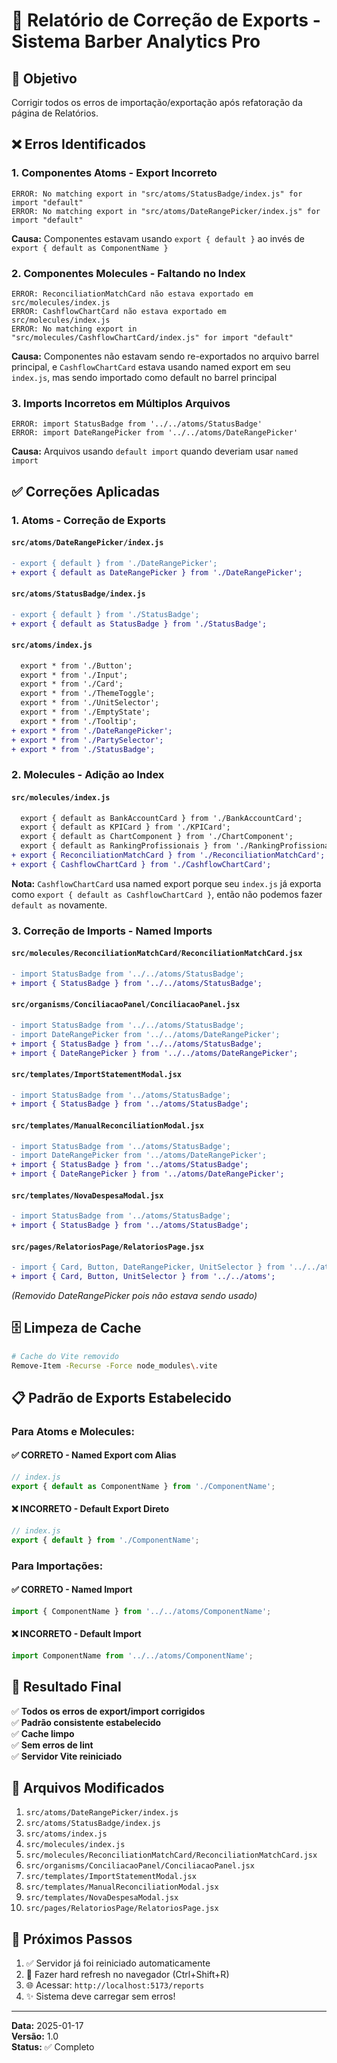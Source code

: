 # 🔧 Relatório de Correção de Exports - Sistema Barber Analytics Pro

## 🎯 Objetivo

Corrigir todos os erros de importação/exportação após refatoração da página de Relatórios.

## ❌ Erros Identificados

### **1. Componentes Atoms - Export Incorreto**

```
ERROR: No matching export in "src/atoms/StatusBadge/index.js" for import "default"
ERROR: No matching export in "src/atoms/DateRangePicker/index.js" for import "default"
```

**Causa:** Componentes estavam usando `export { default }` ao invés de `export { default as ComponentName }`

### **2. Componentes Molecules - Faltando no Index**

```
ERROR: ReconciliationMatchCard não estava exportado em src/molecules/index.js
ERROR: CashflowChartCard não estava exportado em src/molecules/index.js
ERROR: No matching export in "src/molecules/CashflowChartCard/index.js" for import "default"
```

**Causa:** Componentes não estavam sendo re-exportados no arquivo barrel principal, e `CashflowChartCard` estava usando named export em seu `index.js`, mas sendo importado como default no barrel principal

### **3. Imports Incorretos em Múltiplos Arquivos**

```
ERROR: import StatusBadge from '../../atoms/StatusBadge'
ERROR: import DateRangePicker from '../../atoms/DateRangePicker'
```

**Causa:** Arquivos usando `default import` quando deveriam usar `named import`

## ✅ Correções Aplicadas

### **1. Atoms - Correção de Exports**

#### `src/atoms/DateRangePicker/index.js`

```diff
- export { default } from './DateRangePicker';
+ export { default as DateRangePicker } from './DateRangePicker';
```

#### `src/atoms/StatusBadge/index.js`

```diff
- export { default } from './StatusBadge';
+ export { default as StatusBadge } from './StatusBadge';
```

#### `src/atoms/index.js`

```diff
  export * from './Button';
  export * from './Input';
  export * from './Card';
  export * from './ThemeToggle';
  export * from './UnitSelector';
  export * from './EmptyState';
  export * from './Tooltip';
+ export * from './DateRangePicker';
+ export * from './PartySelector';
+ export * from './StatusBadge';
```

### **2. Molecules - Adição ao Index**

#### `src/molecules/index.js`

```diff
  export { default as BankAccountCard } from './BankAccountCard';
  export { default as KPICard } from './KPICard';
  export { default as ChartComponent } from './ChartComponent';
  export { default as RankingProfissionais } from './RankingProfissionais';
+ export { ReconciliationMatchCard } from './ReconciliationMatchCard';
+ export { CashflowChartCard } from './CashflowChartCard';
```

**Nota:** `CashflowChartCard` usa named export porque seu `index.js` já exporta como `export { default as CashflowChartCard }`, então não podemos fazer `default as` novamente.

### **3. Correção de Imports - Named Imports**

#### `src/molecules/ReconciliationMatchCard/ReconciliationMatchCard.jsx`

```diff
- import StatusBadge from '../../atoms/StatusBadge';
+ import { StatusBadge } from '../../atoms/StatusBadge';
```

#### `src/organisms/ConciliacaoPanel/ConciliacaoPanel.jsx`

```diff
- import StatusBadge from '../../atoms/StatusBadge';
- import DateRangePicker from '../../atoms/DateRangePicker';
+ import { StatusBadge } from '../../atoms/StatusBadge';
+ import { DateRangePicker } from '../../atoms/DateRangePicker';
```

#### `src/templates/ImportStatementModal.jsx`

```diff
- import StatusBadge from '../atoms/StatusBadge';
+ import { StatusBadge } from '../atoms/StatusBadge';
```

#### `src/templates/ManualReconciliationModal.jsx`

```diff
- import StatusBadge from '../atoms/StatusBadge';
- import DateRangePicker from '../atoms/DateRangePicker';
+ import { StatusBadge } from '../atoms/StatusBadge';
+ import { DateRangePicker } from '../atoms/DateRangePicker';
```

#### `src/templates/NovaDespesaModal.jsx`

```diff
- import StatusBadge from '../atoms/StatusBadge';
+ import { StatusBadge } from '../atoms/StatusBadge';
```

#### `src/pages/RelatoriosPage/RelatoriosPage.jsx`

```diff
- import { Card, Button, DateRangePicker, UnitSelector } from '../../atoms';
+ import { Card, Button, UnitSelector } from '../../atoms';
```

_(Removido DateRangePicker pois não estava sendo usado)_

## 🗄️ Limpeza de Cache

```bash
# Cache do Vite removido
Remove-Item -Recurse -Force node_modules\.vite
```

## 📋 Padrão de Exports Estabelecido

### **Para Atoms e Molecules:**

#### ✅ **CORRETO** - Named Export com Alias

```javascript
// index.js
export { default as ComponentName } from './ComponentName';
```

#### ❌ **INCORRETO** - Default Export Direto

```javascript
// index.js
export { default } from './ComponentName';
```

### **Para Importações:**

#### ✅ **CORRETO** - Named Import

```javascript
import { ComponentName } from '../../atoms/ComponentName';
```

#### ❌ **INCORRETO** - Default Import

```javascript
import ComponentName from '../../atoms/ComponentName';
```

## 🎉 Resultado Final

✅ **Todos os erros de export/import corrigidos**  
✅ **Padrão consistente estabelecido**  
✅ **Cache limpo**  
✅ **Sem erros de lint**  
✅ **Servidor Vite reiniciado**

## 📝 Arquivos Modificados

1. `src/atoms/DateRangePicker/index.js`
2. `src/atoms/StatusBadge/index.js`
3. `src/atoms/index.js`
4. `src/molecules/index.js`
5. `src/molecules/ReconciliationMatchCard/ReconciliationMatchCard.jsx`
6. `src/organisms/ConciliacaoPanel/ConciliacaoPanel.jsx`
7. `src/templates/ImportStatementModal.jsx`
8. `src/templates/ManualReconciliationModal.jsx`
9. `src/templates/NovaDespesaModal.jsx`
10. `src/pages/RelatoriosPage/RelatoriosPage.jsx`

## 🚀 Próximos Passos

1. ✅ Servidor já foi reiniciado automaticamente
2. 🔄 Fazer hard refresh no navegador (Ctrl+Shift+R)
3. 🌐 Acessar: `http://localhost:5173/reports`
4. ✨ Sistema deve carregar sem erros!

---

**Data:** 2025-01-17  
**Versão:** 1.0  
**Status:** ✅ Completo
